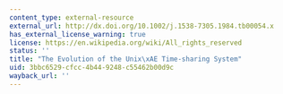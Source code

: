 ```yaml
---
content_type: external-resource
external_url: http://dx.doi.org/10.1002/j.1538-7305.1984.tb00054.x
has_external_license_warning: true
license: https://en.wikipedia.org/wiki/All_rights_reserved
status: ''
title: "The Evolution of the Unix\xAE Time-sharing System"
uid: 3bbc6529-cfcc-4b44-9248-c55462b00d9c
wayback_url: ''
---
```

